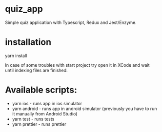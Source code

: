 # quiz_app

Simple quiz application with Typescript, Redux and Jest/Enzyme. 

# installation
yarn install

In case of some troubles with start project try open it in XCode and wait until indexing files are finished.

# Available scripts:
- yarn ios - runs app in ios simulator
- yarn android - runs app in android simulator (previously you have to run it manually from Android Studio)
- yarn test - runs tests
- yarn prettier - runs prettier
